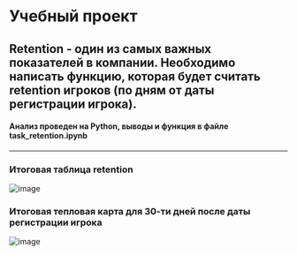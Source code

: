 # Учебный проект
## Retention - один из самых важных показателей в компании. Необходимо написать функцию, которая будет считать retention игроков (по дням от даты регистрации игрока).
#### Анализ проведен на Python, выводы и функция в файле task_retention.ipynb
_________

### Итоговая таблица retention 
![image](https://user-images.githubusercontent.com/131590149/235500863-4495802c-2242-46f7-86fb-29ded63ea5a9.png)

### Итоговая тепловая карта для 30-ти дней после даты регистрации игрока
![image](https://user-images.githubusercontent.com/131590149/235500907-790c1ef7-ceeb-4ff7-b16d-a776b600d190.png)